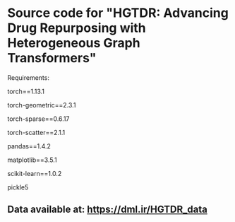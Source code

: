 # Source code for "HGTDR: Advancing Drug Repurposing with Heterogeneous Graph Transformers"
Requirements:

torch==1.13.1

torch-geometric==2.3.1

torch-sparse==0.6.17

torch-scatter==2.1.1

pandas==1.4.2

matplotlib==3.5.1

scikit-learn==1.0.2

pickle5

## Data available at: https://dml.ir/HGTDR_data
